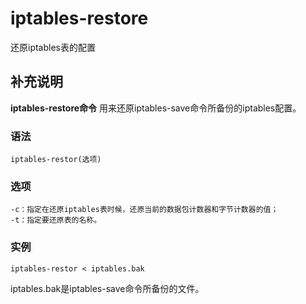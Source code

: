 iptables-restore
===

还原iptables表的配置

## 补充说明

**iptables-restore命令** 用来还原iptables-save命令所备份的iptables配置。

### 语法

```shell
iptables-restor(选项)
```

### 选项

```shell
-c：指定在还原iptables表时候，还原当前的数据包计数器和字节计数器的值；
-t：指定要还原表的名称。
```

### 实例

```shell
iptables-restor < iptables.bak
```

iptables.bak是iptables-save命令所备份的文件。


<!-- Linux命令行搜索引擎：https://jaywcjlove.github.io/linux-command/ -->